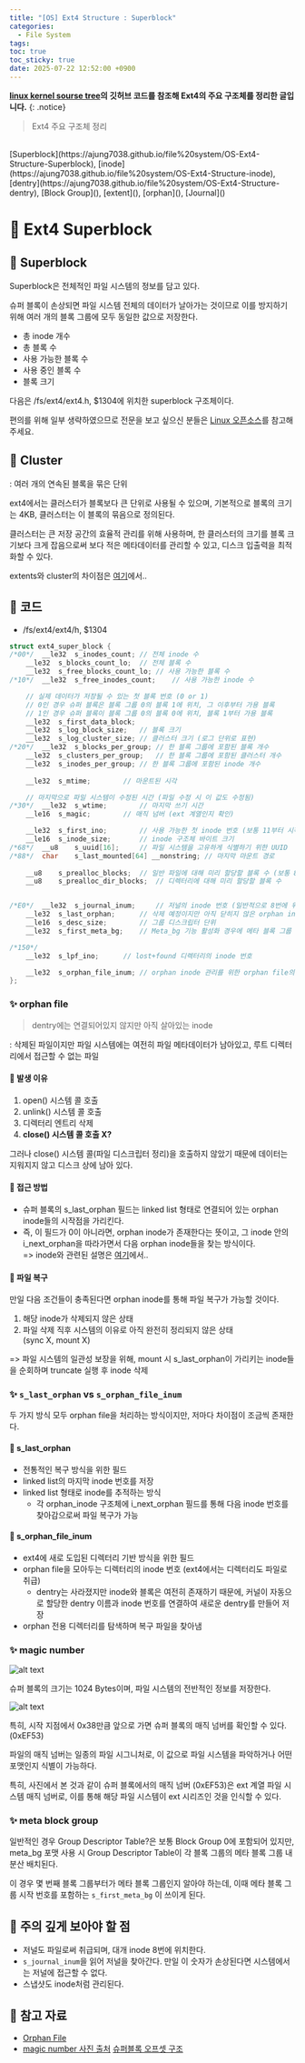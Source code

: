 ```yaml
---
title: "[OS] Ext4 Structure : Superblock"
categories:
  - File System
tags:
toc: true
toc_sticky: true
date: 2025-07-22 12:52:00 +0900
---
```


<strong>[linux kernel sourse tree](https://github.com/torvalds/linux)의 깃허브 코드를 참조해 Ext4의 주요 구조체를 정리한 글입니다.</strong>
{: .notice}


> Ext4 주요 구조체 정리
<br/>
[Superblock](https://ajung7038.github.io/file%20system/OS-Ext4-Structure-Superblock), [inode](https://ajung7038.github.io/file%20system/OS-Ext4-Structure-inode), [dentry](https://ajung7038.github.io/file%20system/OS-Ext4-Structure-dentry), [Block Group](), [extent](), [orphan](), [Journal]()

# 📌 Ext4 Superblock

## 🫧 Superblock

Superblock은 전체적인 파일 시스템의 정보를 담고 있다.

슈퍼 블록이 손상되면 파일 시스템 전체의 데이터가 날아가는 것이므로 이를 방지하기 위해 여러 개의 블록 그룹에 모두 동일한 값으로 저장한다.

- 총 inode 개수
- 총 블록 수
- 사용 가능한 블록 수
- 사용 중인 블록 수
- 블록 크기

다음은 /fs/ext4/ext4.h, $1304에 위치한 superblock 구조체이다.

편의를 위해 일부 생략하였으므로 전문을 보고 싶으신 분들은 [Linux 오픈소스](https://github.com/torvalds/linux)를 참고해 주세요.

## 🫧 Cluster

: 여러 개의 연속된 블록을 묶은 단위

ext4에서는 클러스터가 블록보다 큰 단위로 사용될 수 있으며, 기본적으로 블록의 크기는 4KB, 클러스터는 이 블록의 묶음으로 정의된다.

클러스터는 큰 저장 공간의 효율적 관리를 위해 사용하며, 한 클러스터의 크기를 블록 크기보다 크게 잡음으로써 보다 적은 메타데이터를 관리할 수 있고, 디스크 입출력을 최적화할 수 있다.

extents와 cluster의 차이점은 [여기]()에서..

## 🫧 코드

- /fs/ext4/ext4/h, $1304

```c
struct ext4_super_block {
/*00*/	__le32	s_inodes_count; // 전체 inode 수
	__le32	s_blocks_count_lo;	// 전체 블록 수
	__le32	s_free_blocks_count_lo;	// 사용 가능한 블록 수
/*10*/	__le32	s_free_inodes_count;	// 사용 가능한 inode 수

	// 실제 데이터가 저장될 수 있는 첫 블록 번호 (0 or 1)
	// 0인 경우 슈퍼 블록은 블록 그룹 0의 블록 1에 위치, 그 이후부터 가용 블록
	// 1인 경우 슈퍼 블록이 블록 그룹 0의 블록 0에 위치, 블록 1부터 가용 블록
	__le32	s_first_data_block;
	__le32	s_log_block_size;	// 블록 크기
	__le32	s_log_cluster_size;	// 클러스터 크기 (로그 단위로 표현)
/*20*/	__le32	s_blocks_per_group;	// 한 블록 그룹에 포함된 블록 개수
	__le32	s_clusters_per_group;	// 한 블록 그룹에 포함된 클러스터 개수
	__le32	s_inodes_per_group;	// 한 블록 그룹에 포함된 inode 개수
	
	__le32	s_mtime;		// 마운트된 시각

	// 마지막으로 파일 시스템이 수정된 시간 (파일 수정 시 이 값도 수정됨)
/*30*/	__le32	s_wtime;		// 마지막 쓰기 시간
	__le16	s_magic;		// 매직 넘버 (ext 계열인지 확인)

	__le32	s_first_ino;		// 사용 가능한 첫 inode 번호 (보통 11부터 시작)
	__le16  s_inode_size;		// inode 구조체 바이트 크기
/*68*/	__u8	s_uuid[16];		// 파일 시스템을 고유하게 식별하기 위한 UUID
/*88*/	char	s_last_mounted[64] __nonstring;	// 마지막 마운트 경로
	
	__u8	s_prealloc_blocks;	// 일반 파일에 대해 미리 할당할 블록 수 (보통 8 블록 할당)
	__u8	s_prealloc_dir_blocks;	// 디렉터리에 대해 미리 할당할 블록 수


/*E0*/	__le32	s_journal_inum;		// 저널의 inode 번호 (일반적으로 8번에 위치 -> 이 부분을 읽어서 저널을 찾아감)
	__le32	s_last_orphan;		// 삭제 예정이지만 아직 닫히지 않은 orphan inode 리스트 시작점
	__le16  s_desc_size;		// 그룹 디스크립터 단위
	__le32	s_first_meta_bg;	// Meta_bg 기능 활성화 경우에 메타 블록 그룹 시작 번호 (그룹 디스크립터 등이 포함된 특수 블록 그룹)

/*150*/
	__le32	s_lpf_ino;		// lost+found 디렉터리의 inode 번호

	__le32  s_orphan_file_inum;	// orphan inode 관리를 위한 orphan file의 inode number
};
```

### ✨ orphan file

> dentry에는 연결되어있지 않지만 아직 살아있는 inode

: 삭제된 파일이지만 파일 시스템에는 여전히 파일 메타데이터가 남아있고, 루트 디렉터리에서 접근할 수 없는 파일

#### 🌙 발생 이유
1. open() 시스템 콜 호출
2. unlink() 시스템 콜 호출
3. 디렉터리 엔트리 삭제
4. <strong>close() 시스템 콜 호출 X?</strong>

그러나 close() 시스템 콜(파일 디스크립터 정리)을 호출하지 않았기 때문에 데이터는 지워지지 않고 디스크 상에 남아 있다.

#### 🌙 접근 방법
- 슈퍼 블록의 s_last_orphan 필드는 linked list 형태로 연결되어 있는 orphan inode들의 시작점을 가리킨다.
- 즉, 이 필드가 0이 아니라면, orphan inode가 존재한다는 뜻이고, 그 inode 안의 i_next_orphan을 따라가면서 다음 orphan inode들을 찾는 방식이다.
<br/> => inode와 관련된 설명은 [여기]()에서..

#### 🌙 파일 복구

만일 다음 조건들이 충족된다면 orphan inode를 통해 파일 복구가 가능할 것이다.

1. 해당 inode가 삭제되지 않은 상태
2. 파일 삭제 직후 시스템의 이유로 아직 완전히 정리되지 않은 상태
<br/>(sync X, mount X)

=> 파일 시스템의 일관성 보장을 위해, mount 시 s_last_orphan이 가리키는 inode들을 순회하며 truncate 실행 후 inode 삭제

### ✨ `s_last_orphan` vs `s_orphan_file_inum`

두 가지 방식 모두 orphan file을 처리하는 방식이지만, 저마다 차이점이 조금씩 존재한다.

#### 🌙 s_last_orphan

- 전통적인 복구 방식을 위한 필드
- linked list의 마지막 inode 번호를 저장
- linked list 형태로 inode를 추적하는 방식
	- 각 orphan_inode 구조체에 i_next_orphan 필드를 통해 다음 inode 번호를 찾아감으로써 파일 복구가 가능

#### 🌙 s_orphan_file_inum
- ext4에 새로 도입된 디렉터리 기반 방식을 위한 필드
- orphan file을 모아두는 디렉터리의 inode 번호 (ext4에서는 디렉터리도 파일로 취급)
	- dentry는 사라졌지만 inode와 블록은 여전히 존재하기 때문에, 커널이 자동으로 할당한 dentry 이름과 inode 번호를 연결하여 새로운 dentry를 만들어 저장
- orphan 전용 디렉터리를 탐색하며 복구 파일을 찾아냄

### ✨ magic number

![alt text](../../../assets/image/OS/superblock.png)


슈퍼 블록의 크기는 1024 Bytes이며, 파일 시스템의 전반적인 정보를 저장한다.

![alt text](<../../../assets/image/OS/superblock MagicNumber.png>)

특히, 시작 지점에서 0x38만큼 앞으로 가면 슈퍼 블록의 매직 넘버를 확인할 수 있다. (0xEF53)

파일의 매직 넘버는 일종의 파일 시그니처로, 이 값으로 파일 시스템을 파악하거나 어떤 포맷인지 식별이 가능하다.

특히, 사진에서 본 것과 같이 슈퍼 블록에서의 매직 넘버 (0xEF53)은 ext 계열 파일 시스템 매직 넘버로, 이를 통해 해당 파일 시스템이 ext 시리즈인 것을 인식할 수 있다.


### ✨ meta block group

일반적인 경우 Group Descriptor Table?은 보통 Block Group 0에 포함되어 있지만, meta_bg 포맷 사용 시 Group Descriptor Table이 각 블록 그룹의 메타 블록 그룹 내 분산 배치된다.

이 경우 몇 번째 블록 그룹부터가 메타 블록 그룹인지 알아야 하는데, 이때 메타 블록 그룹 시작 번호를 포함하는 `s_first_meta_bg` 이 쓰이게 된다.

## 🫧 주의 깊게 보아야 할 점

- 저널도 파일로써 취급되며, 대개 inode 8번에 위치한다.
- `s_journal_inum`을 읽어 저널을 찾아간다. 만일 이 숫자가 손상된다면 시스템에서는 저널에 접근할 수 없다.
- 스냅샷도 inode처럼 관리된다.

## 🫧 참고 자료
- [Orphan File](https://wiki.sleuthkit.org/index.php?title=Orphan_Files)
- [magic number 사진 출처](https://roklcw.tistory.com/65)
[슈퍼블록 오프셋 구조](https://yum-history.tistory.com/249)